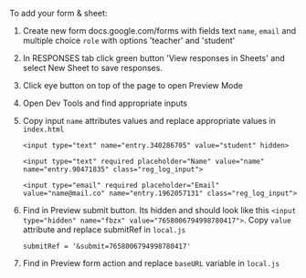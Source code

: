To add your form & sheet:
1. Create new form docs.google.com/forms with fields text `name`, `email` and multiple choice `role` with options 'teacher' and 'student'
2. In RESPONSES tab click green button 'View responses in Sheets' and select New Sheet to save responses.
3. Click eye button on top of the page to open Preview Mode
4. Open Dev Tools and find appropriate inputs
5. Copy input `name` attributes values and replace appropriate values in `index.html`

    `<input type="text" name="entry.340286705" value="student" hidden>`

    `<input type="text" required placeholder="Name" value="name" name="entry.90471835" class="reg_log_input">`

    `<input type="email" required placeholder="Email" value="name@mail.co" name="entry.1962057131" class="reg_log_input">`

6. Find in Preview submit button. Its hidden and should look like this `<input type="hidden" name="fbzx" value="7658006794998780417">`.
Copy `value` attribute and replace submitRef in `local.js`

    `submitRef = '&submit=7658006794998780417'`

7. Find in Preview form action and replace `baseURL` variable in `local.js`
